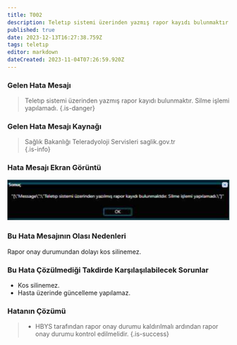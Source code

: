 ```yaml
---
title: T002
description: Teletıp sistemi üzerinden yazmış rapor kayıdı bulunmaktır. Silme işlemi yapılamadı.
published: true
date: 2023-12-13T16:27:38.759Z
tags: teletıp
editor: markdown
dateCreated: 2023-11-04T07:26:59.920Z
---
```




### Gelen Hata Mesajı
> 
> Teletıp sistemi üzerinden yazmış rapor kayıdı bulunmaktır. Silme işlemi yapılamadı.
{.is-danger}


### Gelen Hata Mesajı Kaynağı
> Sağlık Bakanlığı Teleradyoloji Servisleri  saglik.gov.tr  
{.is-info}



### Hata Mesajı Ekran Görüntü

![t002.png](/hatagoruntu/t002.png)

### Bu Hata Mesajının Olası Nedenleri 

Rapor onay durumundan dolayı kos silinemez.

### Bu Hata Çözülmediği Takdirde Karşılaşılabilecek Sorunlar

- Kos silinemez.
- Hasta üzerinde güncelleme yapılamaz.

### Hatanın Çözümü
> - HBYS tarafından rapor onay durumu kaldırılmalı ardından rapor onay durumu kontrol edilmelidir.
{.is-success}



